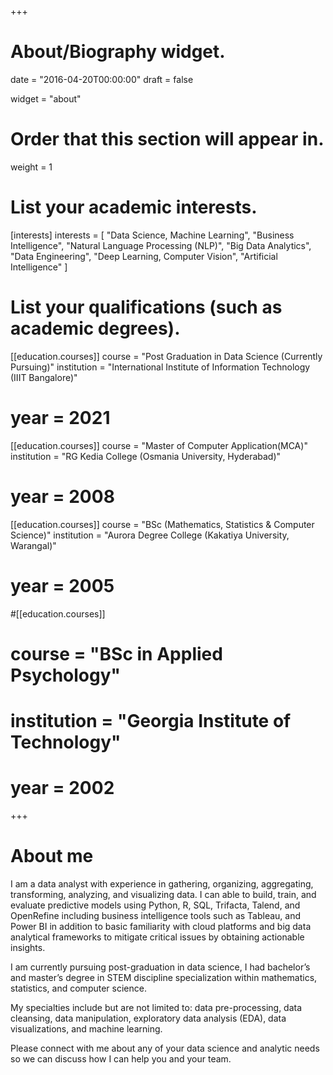 +++
# About/Biography widget.

date = "2016-04-20T00:00:00"
draft = false

widget = "about"

# Order that this section will appear in.
weight = 1

# List your academic interests.
[interests]
interests = [
	"Data Science, Machine Learning",
  "Business Intelligence",
	"Natural Language Processing (NLP)",
	"Big Data Analytics",
  "Data Engineering",
	"Deep Learning, Computer Vision",
	"Artificial Intelligence"
  ]

# List your qualifications (such as academic degrees).
[[education.courses]]
  course = "Post Graduation in Data Science (Currently Pursuing)"
  institution = "International Institute of Information Technology (IIIT Bangalore)"
#  year = 2021

[[education.courses]]
  course = "Master of Computer Application(MCA)"
  institution = "RG Kedia College (Osmania University, Hyderabad)"
#  year = 2008

[[education.courses]]
  course = "BSc (Mathematics, Statistics & Computer Science)"
  institution = "Aurora Degree College (Kakatiya University, Warangal)"
#  year = 2005

#[[education.courses]]
#  course = "BSc in Applied Psychology"
#  institution = "Georgia Institute of Technology"
#  year = 2002
 
+++
  
# About me

I am a data analyst with experience in gathering, organizing, aggregating, transforming, analyzing, and visualizing data. I can able to build, train, and evaluate predictive models using Python, R, SQL, Trifacta, Talend, and OpenRefine including business intelligence tools such as Tableau, and Power BI in addition to basic familiarity with cloud platforms and big data analytical frameworks to mitigate critical issues by obtaining actionable insights.

I am currently pursuing post-graduation in data science, I had bachelor’s and master’s degree in STEM discipline specialization within mathematics, statistics, and computer science.

My specialties include but are not limited to: data pre-processing, data cleansing, data manipulation, exploratory data analysis (EDA), data visualizations, and machine learning.

Please connect with me about any of your data science and analytic needs so we can discuss how I can help you and your team.


